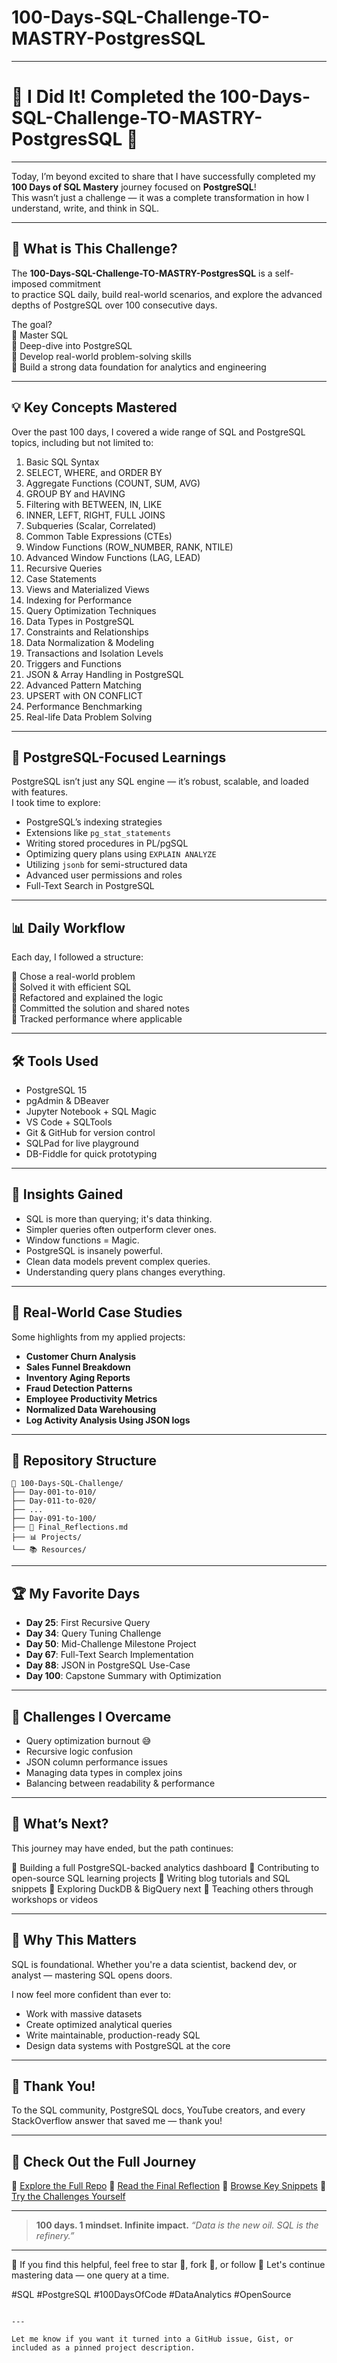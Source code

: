 # 100-Days-SQL-Challenge-TO-MASTRY-PostgresSQL
 
 
--- 

 
# 🎉 I Did It! Completed the 100-Days-SQL-Challenge-TO-MASTRY-PostgresSQL 🚀

---

Today, I’m beyond excited to share that I have successfully completed my **100 Days of SQL Mastery** journey focused on **PostgreSQL**!  
This wasn’t just a challenge — it was a complete transformation in how I understand, write, and think in SQL.

---

## 📘 What is This Challenge?

The **100-Days-SQL-Challenge-TO-MASTRY-PostgresSQL** is a self-imposed commitment  
to practice SQL daily, build real-world scenarios, and explore the advanced depths of PostgreSQL over 100 consecutive days.

The goal?  
🔹 Master SQL  
🔹 Deep-dive into PostgreSQL  
🔹 Develop real-world problem-solving skills  
🔹 Build a strong data foundation for analytics and engineering

---

## 💡 Key Concepts Mastered

Over the past 100 days, I covered a wide range of SQL and PostgreSQL topics, including but not limited to:

1. Basic SQL Syntax
2. SELECT, WHERE, and ORDER BY
3. Aggregate Functions (COUNT, SUM, AVG)
4. GROUP BY and HAVING
5. Filtering with BETWEEN, IN, LIKE
6. INNER, LEFT, RIGHT, FULL JOINS
7. Subqueries (Scalar, Correlated)
8. Common Table Expressions (CTEs)
9. Window Functions (ROW_NUMBER, RANK, NTILE)
10. Advanced Window Functions (LAG, LEAD)
11. Recursive Queries
12. Case Statements
13. Views and Materialized Views
14. Indexing for Performance
15. Query Optimization Techniques
16. Data Types in PostgreSQL
17. Constraints and Relationships
18. Data Normalization & Modeling
19. Transactions and Isolation Levels
20. Triggers and Functions
21. JSON & Array Handling in PostgreSQL
22. Advanced Pattern Matching
23. UPSERT with ON CONFLICT
24. Performance Benchmarking
25. Real-life Data Problem Solving

---

## 🔎 PostgreSQL-Focused Learnings

PostgreSQL isn’t just any SQL engine — it’s robust, scalable, and loaded with features.  
I took time to explore:

- PostgreSQL’s indexing strategies
- Extensions like `pg_stat_statements`
- Writing stored procedures in PL/pgSQL
- Optimizing query plans using `EXPLAIN ANALYZE`
- Utilizing `jsonb` for semi-structured data
- Advanced user permissions and roles
- Full-Text Search in PostgreSQL

---

## 📊 Daily Workflow

Each day, I followed a structure:

🔹 Chose a real-world problem  
🔹 Solved it with efficient SQL  
🔹 Refactored and explained the logic  
🔹 Committed the solution and shared notes  
🔹 Tracked performance where applicable

---

## 🛠 Tools Used

- PostgreSQL 15  
- pgAdmin & DBeaver  
- Jupyter Notebook + SQL Magic  
- VS Code + SQLTools  
- Git & GitHub for version control  
- SQLPad for live playground  
- DB-Fiddle for quick prototyping  

---

## 🧠 Insights Gained

- SQL is more than querying; it's data thinking.  
- Simpler queries often outperform clever ones.  
- Window functions = Magic.  
- PostgreSQL is insanely powerful.  
- Clean data models prevent complex queries.  
- Understanding query plans changes everything.  

---

## 🔁 Real-World Case Studies

Some highlights from my applied projects:

- **Customer Churn Analysis**
- **Sales Funnel Breakdown**
- **Inventory Aging Reports**
- **Fraud Detection Patterns**
- **Employee Productivity Metrics**
- **Normalized Data Warehousing**
- **Log Activity Analysis Using JSON logs**

---

## 💾 Repository Structure

```plaintext
📁 100-Days-SQL-Challenge/
├── Day-001-to-010/
├── Day-011-to-020/
├── ...
├── Day-091-to-100/
├── 📄 Final_Reflections.md
├── 📊 Projects/
└── 📚 Resources/
````

---

## 🏆 My Favorite Days

* **Day 25**: First Recursive Query
* **Day 34**: Query Tuning Challenge
* **Day 50**: Mid-Challenge Milestone Project
* **Day 67**: Full-Text Search Implementation
* **Day 88**: JSON in PostgreSQL Use-Case
* **Day 100**: Capstone Summary with Optimization

---

## 🧩 Challenges I Overcame

* Query optimization burnout 😅
* Recursive logic confusion
* JSON column performance issues
* Managing data types in complex joins
* Balancing between readability & performance

---

## 💬 What’s Next?

This journey may have ended, but the path continues:

🔹 Building a full PostgreSQL-backed analytics dashboard
🔹 Contributing to open-source SQL learning projects
🔹 Writing blog tutorials and SQL snippets
🔹 Exploring DuckDB & BigQuery next
🔹 Teaching others through workshops or videos

---

## 📌 Why This Matters

SQL is foundational.
Whether you're a data scientist, backend dev, or analyst — mastering SQL opens doors.

I now feel more confident than ever to:

* Work with massive datasets
* Create optimized analytical queries
* Write maintainable, production-ready SQL
* Design data systems with PostgreSQL at the core

---

## 🙏 Thank You!

To the SQL community, PostgreSQL docs, YouTube creators, and every StackOverflow answer that saved me — thank you!

---

## 🔗 Check Out the Full Journey

📂 [Explore the Full Repo](#)
📘 [Read the Final Reflection](#)
🧠 [Browse Key Snippets](#)
🚀 [Try the Challenges Yourself](#)

---

> **100 days. 1 mindset. Infinite impact.**
> *“Data is the new oil. SQL is the refinery.”*

---

🧡 If you find this helpful, feel free to star 🌟, fork 🍴, or follow 🔔
Let's continue mastering data — one query at a time.

\#SQL #PostgreSQL #100DaysOfCode #DataAnalytics #OpenSource

```

---

Let me know if you want it turned into a GitHub issue, Gist, or included as a pinned project description.
```

